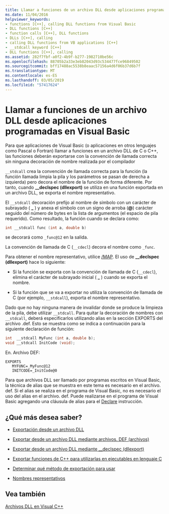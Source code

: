 ```yaml
---
title: Llamar a funciones de un archivo DLL desde aplicaciones programadas en Visual Basic
ms.date: 11/04/2016
helpviewer_keywords:
- functions [C++], calling DLL functions from Visual Basic
- DLL functions [C++]
- function calls [C++], DLL functions
- DLLs [C++], calling
- calling DLL functions from VB applications [C++]
- __stdcall keyword [C++]
- DLL functions [C++], calling
ms.assetid: 282f7fbf-a0f2-4b9f-b277-1982710be56c
ms.openlocfilehash: 88705b2a33e3eb82043d93c534477fce96849502
ms.sourcegitcommit: bff17488ac5538b8eaac57156a4d6f06b37d6b7f
ms.translationtype: MT
ms.contentlocale: es-ES
ms.lasthandoff: 03/05/2019
ms.locfileid: "57417624"
---
```

# <a name="calling-dll-functions-from-visual-basic-applications"></a>Llamar a funciones de un archivo DLL desde aplicaciones programadas en Visual Basic

Para que aplicaciones de Visual Basic (o aplicaciones en otros lenguajes como Pascal o Fortran) llamar a funciones en un archivo DLL de C o C++, las funciones deberán exportarse con la convención de llamada correcta sin ninguna decoración de nombre realizada por el compilador

`__stdcall` crea la convención de llamada correcta para la función (la función llamada limpia la pila y los parámetros se pasan de derecha a izquierda) pero decora el nombre de la función de forma diferente. Por tanto, cuando **__declspec (dllexport)** se utiliza en una función exportada en un archivo DLL, se exporta el nombre representativo.

El `__stdcall` decoración prefijo al nombre de símbolo con un carácter de subrayado ( **\_** ) y anexa el símbolo con un signo de arroba (**\@**) carácter seguido del número de bytes en la lista de argumentos (el espacio de pila requerido). Como resultado, la función cuando se declara como:

```C
int __stdcall func (int a, double b)
```

se decorará como `_func@12` en la salida.

La convención de llamada de C (`__cdecl`) decora el nombre como `_func`.

Para obtener el nombre representativo, utilice [/MAP](../build/reference/map-generate-mapfile.md). El uso de **__declspec (dllexport)** hace lo siguiente:

- Si la función se exporta con la convención de llamada de C (`__cdecl`), elimina el carácter de subrayado inicial ( **\_** ) cuando se exporta el nombre.

- Si la función que se va a exportar no utiliza la convención de llamada de C (por ejemplo, `__stdcall`), exporta el nombre representativo.

Dado que no hay ninguna manera de invalidar donde se produce la limpieza de la pila, debe utilizar `__stdcall`. Para quitar la decoración de nombres con `__stdcall`, deberá especificarlos utilizando alias en la sección EXPORTS del archivo .def. Esto se muestra como se indica a continuación para la siguiente declaración de función:

```C
int  __stdcall MyFunc (int a, double b);
void __stdcall InitCode (void);
```

En. Archivo DEF:

```
EXPORTS
   MYFUNC=_MyFunc@12
   INITCODE=_InitCode@0
```

Para que archivos DLL ser llamado por programas escritos en Visual Basic, la técnica de alias que se muestra en este tema es necesario en el archivo. def. Si el alias se realiza en el programa de Visual Basic, no es necesario el uso del alias en el archivo. def. Puede realizarse en el programa de Visual Basic agregando una cláusula de alias para el [Declare](/dotnet/visual-basic/language-reference/statements/declare-statement) instrucción.

## <a name="what-do-you-want-to-know-more-about"></a>¿Qué más desea saber?

- [Exportación desde un archivo DLL](../build/exporting-from-a-dll.md)

- [Exportar desde un archivo DLL mediante archivos. DEF (archivos)](../build/exporting-from-a-dll-using-def-files.md)

- [Exportar desde un archivo DLL mediante __declspec (dllexport)](../build/exporting-from-a-dll-using-declspec-dllexport.md)

- [Exportar funciones de C++ para utilizarlas en ejecutables en lenguaje C](../build/exporting-cpp-functions-for-use-in-c-language-executables.md)

- [Determinar qué método de exportación para usar](../build/determining-which-exporting-method-to-use.md)

- [Nombres representativos](../build/reference/decorated-names.md)

## <a name="see-also"></a>Vea también

[Archivos DLL en Visual C++](../build/dlls-in-visual-cpp.md)
